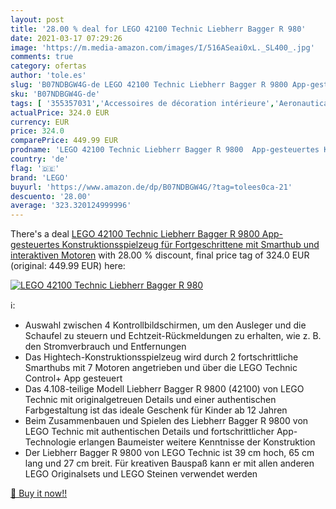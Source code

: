 ```yaml
---
layout: post
title: '28.00 % deal for LEGO 42100 Technic Liebherr Bagger R 980'
date: 2021-03-17 07:29:26
image: 'https://m.media-amazon.com/images/I/516ASeai0xL._SL400_.jpg'
comments: true
category: ofertas
author: 'tole.es'
slug: 'B07NDBGW4G-de LEGO 42100 Technic Liebherr Bagger R 9800 App-gesteuertes...'
sku: 'B07NDBGW4G-de'
tags: [ '355357031','Accessoires de décoration intérieure','Aeronautica e spazio per bambini','Ameublement et décoration','Astronomia per bambini','Bauspielzeug & Konstruktionsspielzeug','Building & Construction Toys','Collectible Figures & Accessories','Collectible Figures & Memorabilia','Costruzioni','Cuisine et Maison','Décoration de la maison','Décorations murales','Fantascienza','Fantascienza e Fantasy','Fantascienza, horror e fantasy per bambini','Fantascienza per bambini','Fantasy per bambini','Giochi e giocattoli','Hobbies','Jeux de construction','Jeux et Jouets','Jeux et jouets','Juegos de construcción para niños','Juguetes','Juguetes y juegos','Kinderspielfiguren & -fahrzeuge','LEGO','LEGO friends','Letteratura e narrativa per bambini','Libri','Libri per bambini','Musical Toy Instruments','Produkte','Scienze, natura e tecnologia per bambini','Spielfiguren- & Fahrzeugsets für Kinder','Spielfiguren-Spielesets für Kinder','Spielzeug','Toy Types','Toys & Games','Toys Store','lego', ]
actualPrice: 324.0 EUR
currency: EUR
price: 324.0
comparePrice: 449.99 EUR
prodname: 'LEGO 42100 Technic Liebherr Bagger R 9800  App-gesteuertes Konstruktionsspielzeug für Fortgeschrittene mit Smarthub und interaktiven Motoren'
country: 'de'
flag: '🇩🇪'
brand: 'LEGO'
buyurl: 'https://www.amazon.de/dp/B07NDBGW4G/?tag=tolees0ca-21'
descuento: '28.00'
average: '323.320124999996'
---
```


There's a deal [LEGO 42100 Technic Liebherr Bagger R 9800  App-gesteuertes Konstruktionsspielzeug für Fortgeschrittene mit Smarthub und interaktiven Motoren](https://www.amazon.de/dp/B07NDBGW4G/?tag=tolees0ca-21)  with  28.00 % discount, final price tag of  324.0 EUR (original: 449.99 EUR) here:

[![LEGO 42100 Technic Liebherr Bagger R 980](https://m.media-amazon.com/images/I/516ASeai0xL._SL400_.jpg)](https://www.amazon.de/dp/B07NDBGW4G/?tag=tolees0ca-21)

ℹ️:

- Auswahl zwischen 4 Kontrollbildschirmen, um den Ausleger und die Schaufel zu steuern und Echtzeit-Rückmeldungen zu erhalten, wie z. B. den Stromverbrauch und Entfernungen
- Das Hightech-Konstruktionsspielzeug wird durch 2 fortschrittliche Smarthubs mit 7 Motoren angetrieben und über die LEGO Technic Control+ App gesteuert
- Das 4.108-teilige Modell Liebherr Bagger R 9800 (42100) von LEGO Technic mit originalgetreuen Details und einer authentischen Farbgestaltung ist das ideale Geschenk für Kinder ab 12 Jahren
- Beim Zusammenbauen und Spielen des Liebherr Bagger R 9800 von LEGO Technic mit authentischen Details und fortschrittlicher App-Technologie erlangen Baumeister weitere Kenntnisse der Konstruktion
- Der Liebherr Bagger R 9800 von LEGO Technic ist 39 cm hoch, 65 cm lang und 27 cm breit. Für kreativen Bauspaß kann er mit allen anderen LEGO Originalsets und LEGO Steinen verwendet werden

[🛒 Buy it now!!](https://www.amazon.de/dp/B07NDBGW4G/?tag=tolees0ca-21)
